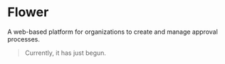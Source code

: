 # Flower

A web-based platform for organizations to create and manage approval processes.

> Currently, it has just begun.
